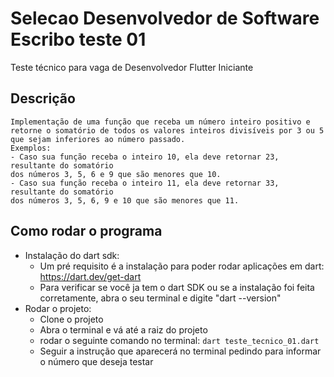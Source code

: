 # Selecao Desenvolvedor de Software Escribo teste 01

Teste técnico para vaga de Desenvolvedor Flutter Iniciante

## Descrição
    Implementação de uma função que receba um número inteiro positivo e retorne o somatório de todos os valores inteiros divisíveis por 3 ou 5 que sejam inferiores ao número passado.
    Exemplos:
    - Caso sua função receba o inteiro 10, ela deve retornar 23, resultante do somatório
    dos números 3, 5, 6 e 9 que são menores que 10.
    - Caso sua função receba o inteiro 11, ela deve retornar 33, resultante do somatório
    dos números 3, 5, 6, 9 e 10 que são menores que 11.

## Como rodar o programa
- Instalação do dart sdk: 
    - Um pré requisito é a instalação para poder rodar aplicações em dart: https://dart.dev/get-dart
    - Para verificar se você ja tem o dart SDK ou se a instalação foi feita corretamente, abra o seu terminal e digite "dart --version"
- Rodar o projeto:
    - Clone o projeto
    - Abra o terminal e vá até a raiz do projeto
    - rodar o seguinte comando no terminal: `dart teste_tecnico_01.dart`
    - Seguir a instrução que aparecerá no terminal pedindo para informar o número que deseja testar
